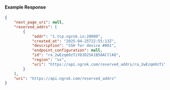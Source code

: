 <!-- Code generated for API Clients. DO NOT EDIT. -->

#### Example Response

```json
{
	"next_page_uri": null,
	"reserved_addrs": [
		{
			"addr": "1.tcp.ngrok.io:20000",
			"created_at": "2025-04-25T22:55:13Z",
			"description": "SSH for device #001",
			"endpoint_configuration": null,
			"id": "ra_2wEzqm9zTiYDJD2Sk1B58ACllAO",
			"region": "us",
			"uri": "https://api.ngrok.com/reserved_addrs/ra_2wEzqm9zTiYDJD2Sk1B58ACllAO"
		}
	],
	"uri": "https://api.ngrok.com/reserved_addrs"
}
```

